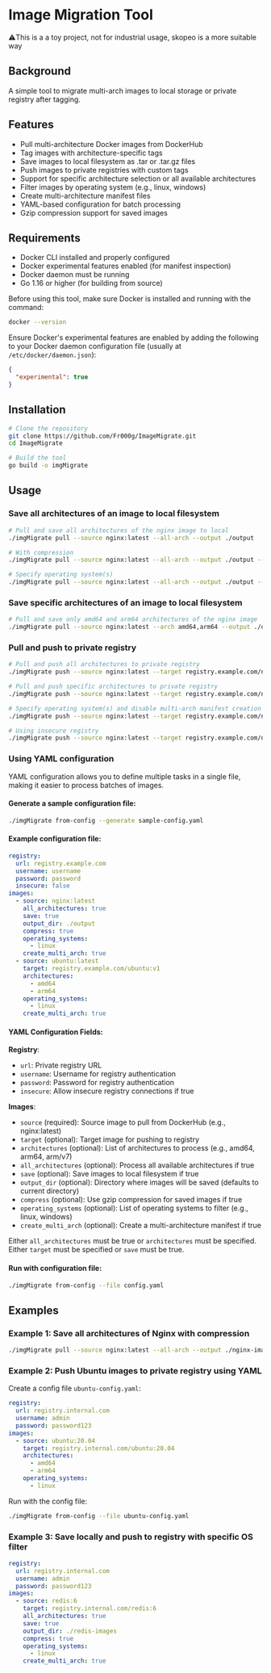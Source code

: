 # Image Migration Tool

⚠️This is a a toy project, not for industrial usage, skopeo is a more suitable way

## Background

A simple tool to migrate multi-arch images to local storage or private registry after tagging.

## Features

- Pull multi-architecture Docker images from DockerHub
- Tag images with architecture-specific tags
- Save images to local filesystem as .tar or .tar.gz files
- Push images to private registries with custom tags
- Support for specific architecture selection or all available architectures
- Filter images by operating system (e.g., linux, windows)
- Create multi-architecture manifest files
- YAML-based configuration for batch processing
- Gzip compression support for saved images

## Requirements

- Docker CLI installed and properly configured
- Docker experimental features enabled (for manifest inspection)
- Docker daemon must be running
- Go 1.16 or higher (for building from source)

Before using this tool, make sure Docker is installed and running with the command:
```bash
docker --version
```

Ensure Docker's experimental features are enabled by adding the following to your Docker daemon configuration file (usually at `/etc/docker/daemon.json`):
```json
{
  "experimental": true
}
```

## Installation

```bash
# Clone the repository
git clone https://github.com/Fr000g/ImageMigrate.git
cd ImageMigrate

# Build the tool
go build -o imgMigrate
```

## Usage

### Save all architectures of an image to local filesystem

```bash
# Pull and save all architectures of the nginx image to local
./imgMigrate pull --source nginx:latest --all-arch --output ./output

# With compression
./imgMigrate pull --source nginx:latest --all-arch --output ./output --compress

# Specify operating system(s)
./imgMigrate pull --source nginx:latest --all-arch --output ./output --os linux,windows
```

### Save specific architectures of an image to local filesystem

```bash
# Pull and save only amd64 and arm64 architectures of the nginx image
./imgMigrate pull --source nginx:latest --arch amd64,arm64 --output ./output
```

### Pull and push to private registry

```bash
# Pull and push all architectures to private registry
./imgMigrate push --source nginx:latest --target registry.example.com/nginx:v1 --all-arch --username user --password pass

# Pull and push specific architectures to private registry
./imgMigrate push --source nginx:latest --target registry.example.com/nginx:v1 --arch amd64,arm64 --username user --password pass

# Specify operating system(s) and disable multi-arch manifest creation
./imgMigrate push --source nginx:latest --target registry.example.com/nginx:v1 --all-arch --os linux --create-multi-arch=false

# Using insecure registry
./imgMigrate push --source nginx:latest --target registry.example.com/nginx:v1 --all-arch --insecure
```

### Using YAML configuration

YAML configuration allows you to define multiple tasks in a single file, making it easier to process batches of images.

#### Generate a sample configuration file:

```bash
./imgMigrate from-config --generate sample-config.yaml
```

#### Example configuration file:

```yaml
registry:
  url: registry.example.com
  username: username
  password: password
  insecure: false
images:
  - source: nginx:latest
    all_architectures: true
    save: true
    output_dir: ./output
    compress: true
    operating_systems:
      - linux
    create_multi_arch: true
  - source: ubuntu:latest
    target: registry.example.com/ubuntu:v1
    architectures:
      - amd64
      - arm64
    operating_systems:
      - linux
    create_multi_arch: true
```

#### YAML Configuration Fields:

**Registry**:
- `url`: Private registry URL
- `username`: Username for registry authentication
- `password`: Password for registry authentication
- `insecure`: Allow insecure registry connections if true

**Images**:
- `source` (required): Source image to pull from DockerHub (e.g., nginx:latest)
- `target` (optional): Target image for pushing to registry
- `architectures` (optional): List of architectures to process (e.g., amd64, arm64, arm/v7)
- `all_architectures` (optional): Process all available architectures if true
- `save` (optional): Save images to local filesystem if true
- `output_dir` (optional): Directory where images will be saved (defaults to current directory)
- `compress` (optional): Use gzip compression for saved images if true
- `operating_systems` (optional): List of operating systems to filter (e.g., linux, windows)
- `create_multi_arch` (optional): Create a multi-architecture manifest if true

Either `all_architectures` must be true or `architectures` must be specified.
Either `target` must be specified or `save` must be true.

#### Run with configuration file:

```bash
./imgMigrate from-config --file config.yaml
```

## Examples

### Example 1: Save all architectures of Nginx with compression

```bash
./imgMigrate pull --source nginx:latest --all-arch --output ./nginx-images --compress
```

### Example 2: Push Ubuntu images to private registry using YAML

Create a config file `ubuntu-config.yaml`:
```yaml
registry:
  url: registry.internal.com
  username: admin
  password: password123
images:
  - source: ubuntu:20.04
    target: registry.internal.com/ubuntu:20.04
    architectures: 
      - amd64
      - arm64
    operating_systems:
      - linux
```

Run with the config file:
```bash
./imgMigrate from-config --file ubuntu-config.yaml
```

### Example 3: Save locally and push to registry with specific OS filter

```yaml
registry:
  url: registry.internal.com
  username: admin
  password: password123
images:
  - source: redis:6
    target: registry.internal.com/redis:6
    all_architectures: true
    save: true
    output_dir: ./redis-images
    compress: true
    operating_systems:
      - linux
    create_multi_arch: true
```